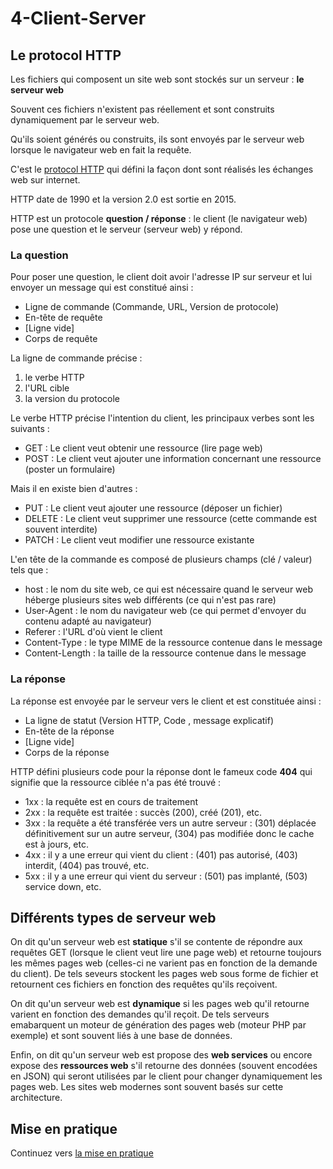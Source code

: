 # 4-Client-Server

## Le protocol HTTP

Les fichiers qui composent un site web sont stockés sur un serveur : **le serveur web**

Souvent ces fichiers n'existent pas réellement et sont construits dynamiquement par le serveur web.

Qu'ils soient générés ou construits, ils sont envoyés par le serveur web lorsque le navigateur web en fait la requête.

C'est le [protocol HTTP](https://fr.wikipedia.org/wiki/Hypertext_Transfer_Protocol) qui défini la façon dont sont réalisés les échanges web sur internet.

HTTP date de 1990 et la version 2.0 est sortie en 2015.

HTTP est un protocole **question / réponse** : le client (le navigateur web) pose une question et le serveur (serveur web) y répond.

### La question

Pour poser une question, le client doit avoir l'adresse IP sur serveur et lui envoyer un message qui est constitué ainsi :
* Ligne de commande (Commande, URL, Version de protocole)
* En-tête de requête
* [Ligne vide]
* Corps de requête

La ligne de commande précise :
1. le verbe HTTP 
2. l'URL cible
3. la version du protocole

Le verbe HTTP précise l'intention du client, les principaux verbes sont les suivants :
* GET : Le client veut obtenir une ressource (lire page web)
* POST : Le client veut ajouter une information concernant une ressource (poster un formulaire)

Mais il en existe bien d'autres : 
* PUT : Le client veut ajouter une ressource (déposer un fichier)
* DELETE : Le client veut supprimer une ressource (cette commande est souvent interdite)
* PATCH : Le client veut modifier une ressource existante
  
L'en tête de la commande es composé de plusieurs champs (clé / valeur) tels que :
* host : le nom du site web, ce qui est nécessaire quand le serveur web héberge plusieurs sites web différents (ce qui n'est pas rare)
* User-Agent : le nom du navigateur web (ce qui permet d'envoyer du contenu adapté au navigateur)
* Referer : l'URL d'où vient le client
* Content-Type : le type MIME de la ressource contenue dans le message 
* Content-Length : la taille de la ressource contenue dans le message

### La réponse

La réponse est envoyée par le serveur vers le client et est constituée ainsi :
* La ligne de statut (Version HTTP, Code , message explicatif)
* En-tête de la réponse
* [Ligne vide]
* Corps de la réponse

HTTP défini plusieurs code pour la réponse dont le fameux code **404** qui signifie que la ressource ciblée n'a pas été trouvé :
* 1xx : la requête est en cours de traitement
* 2xx : la requête est traitée : succès (200), créé (201), etc.
* 3xx : la requête a été transférée vers un autre serveur : (301) déplacée définitivement sur un autre serveur, (304) pas modifiée donc le cache est à jours, etc.
* 4xx : il y a une erreur qui vient du client : (401) pas autorisé, (403) interdit, (404) pas trouvé, etc.
* 5xx : il y a une erreur qui vient du serveur : (501) pas implanté, (503) service down, etc.

## Différents types de serveur web

On dit qu'un serveur web est **statique** s'il se contente de répondre aux requêtes GET (lorsque le client veut lire une page web) et retourne toujours les mêmes pages web (celles-ci ne varient pas en fonction de la demande du client).
De tels seveurs stockent les pages web sous forme de fichier et retournent ces fichiers en fonction des requêtes qu'ils reçoivent.

On dit qu'un serveur web est **dynamique** si les pages web qu'il retourne varient en fonction des demandes qu'il reçoit.
De tels serveurs emabarquent un moteur de génération des pages web (moteur PHP par exemple) et sont souvent liés à une base de données.

Enfin, on dit qu'un serveur web est propose des **web services** ou encore expose des **ressources web** s'il retourne des données (souvent encodées en JSON) qui seront utilisées par le client pour changer dynamiquement les pages web. Les sites web modernes sont souvent basés sur cette architecture.


## Mise en pratique

Continuez vers [la mise en pratique](./exo.md) 
